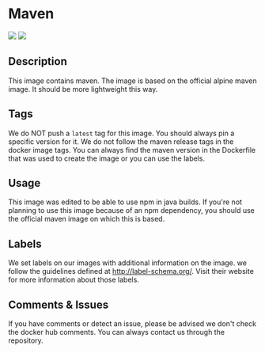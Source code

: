 # Maven
[![](https://images.microbadger.com/badges/version/fxinnovation/maven.svg)](https://microbadger.com/images/fxinnovation/maven "Get your own version badge on microbadger.com") [![](https://images.microbadger.com/badges/image/fxinnovation/maven.svg)](https://microbadger.com/images/fxinnovation/maven "Get your own image badge on microbadger.com")
## Description
This image contains maven. The image is based on the official alpine maven image. It should be more lightweight this way.

## Tags
We do NOT push a `latest` tag for this image. You should always pin a specific version for it.
We do not follow the maven release tags in the docker image tags. You can always find the maven version in the Dockerfile that was used to create the image or you can use the labels.

## Usage
This image was edited to be able to use npm in java builds. If you're not planning to use this image because of an npm dependency, you should use the official maven image on which this is based.

## Labels
We set labels on our images with additional information on the image. we follow the guidelines defined at http://label-schema.org/. Visit their website for more information about those labels.

## Comments & Issues
If you have comments or detect an issue, please be advised we don't check the docker hub comments. You can always contact us through the repository.
